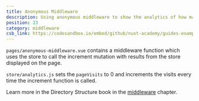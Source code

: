 ```yaml
---
title: Anonymous Middleware
description: Using anonymous middleware to show the analytics of how many times a user visits a page.
position: 23
category: middleware
csb_link: https://codesandbox.io/embed/github/nuxt-academy/guides-examples/tree/master/04_directory_structure/09_middleware_anonymous
---
```


<example-intro></example-intro>

`pages/anonymous-middleware.vue` contains a middleware function which uses the store to call the increment mutation with results from the store displayed on the page.

`store/analytics.js` sets the `pageVisits` to 0 and increments the visits every time the increment function is called.

<base-alert type="next">

Learn more in the Directory Structure book in the [middleware](/guides/directory-structure/middleware#anonymous-middleware) chapter.

</base-alert>

<code-sandbox :src="csb_link"></code-sandbox>
